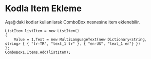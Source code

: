 # Kodla Item Ekleme

Aşağıdaki kodlar kullanılarak ComboBox nesnesine item eklenebilir.

	ListItem listItem = new ListItem()
	{
		Value = 1,Text = new MultiLanguageText(new Dictionary<string, string> { { "tr-TR", "text_1 tr" }, { "en-US", "text_1 en"} })
	};
	ComboBox1.Items.Add(listItem);